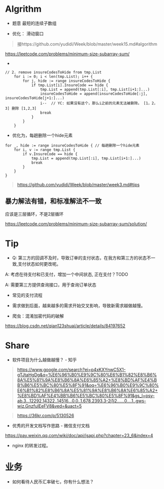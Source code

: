 
# Algrithm

* 题意
最短的连续子数组

* 优化： 滑动窗口

> 接https://github.com/yudidi/Week/blob/master/week15.md#algorithm

https://leetcode.com/problems/minimum-size-subarray-sum/


* 
```
// 2. remove insureCodesToHide from tmp.List
	for i := 0; i < len(tmp.List); i++ {
		for j, hide := range insureCodesToHide {
			if tmp.List[i].InsureCode == hide {
				tmp.List = append(tmp.List[:i], tmp.List[i+1:]...)
				insureCodesToHide = append(insureCodesToHide[:j], insureCodesToHide[j+1:]...)
				i--  // YC: 如果没有这个，那么i之前的元素无法被删除。 [1，2，3] 删除 [1,2,3]
				break
			}
		}
	}
```

* 优化为，每趟删除一个hide元素
```
for _, hide := range insureCodesToHide { // 每趟删除一个hide元素
	for i, v := range tmp.List {
		if v.InsureCode == hide {
			tmp.List = append(tmp.List[:i], tmp.List[i+1:]...)
			break
		}
	}
}
```

> https://github.com/yudidi/Week/blob/master/week3.md#tips


## 暴力解法有错，和标准解法不一致

应该是三层循环，不是2层循环

https://leetcode.com/problems/minimum-size-subarray-sum/solution/

# Tip

* Q: 第三方的回调不及时，导致订单的支付状态，在我方和第三方的状态不一致,支付状态如何更改呢。

A: 考虑在待支付和已支付，增加一个中间状态, 正在支付？TODO

A: 需要第三方提供查询接口，用于查询订单状态


* 常见的支付流程


* 需求做到后面，越来越多的需求开始交叉影响，导致新需求越做越慢。

* 爬虫：混淆加密代码的破解

https://blog.csdn.net/qian123shuai/article/details/84197652

# Share

* 软件项目为什么越做越慢？ - 知乎

> https://www.google.com/search?ei=p4xKXYnwC5X1-gTJtaHgDg&q=%E6%96%B0%E9%9C%80%E6%B1%82%E8%B6%8A%E5%81%9A%E8%B6%8A%E6%85%A2+%E8%BD%AF%E4%BB%B6%E5%BC%80%E5%8F%91&oq=%E6%96%B0%E9%9C%80%E6%B1%82%E8%B6%8A%E5%81%9A%E8%B6%8A%E6%85%A2+%E8%BD%AF%E4%BB%B6%E5%BC%80%E5%8F%91&gs_l=psy-ab.3...12292.14322..14516...0.0..1.678.2393.3-2j1j2......0....1..gws-wiz.GnzfuIEeFV8&ved=&uact=5

> https://36kr.com/p/5130526

* 优秀的开发文档写作思路 - 微信支付文档

https://pay.weixin.qq.com/wiki/doc/api/jsapi.php?chapter=23_6&index=4

* nginx 的转发过程。

# 业务

* 如何看待人民币汇率破七，你有什么想法？



